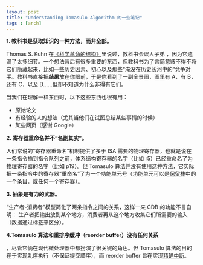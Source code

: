 ```yaml
---
layout: post
title: "Understanding Tomasulo Algorithm 的一些笔记"
tags : [arch]
---
```


**1. 教科书是获取知识的一种方法，而非全部。**

Thomas S. Kuhn 在[《科学革命的结构》](http://book.douban.com/subject/1123740/)里说过，教科书会误人子弟 ，因为它遗漏了太多细节。一个想法背后有很多重要的东西，但教科书为了言简意赅不得不将它们隐藏起来，比如一些历史因素、初心以及那些“淹没在历史长河中的”竞争对手。教科书直接把**结果**放在你眼前，于是你看到了一副全景图，图里有 A，有 B，还有 C，以及 D……但却不知道为什么非得有它们。

<!--more-->


当我们在理解一样东西时，以下这些东西也很有用：

* 原始论文
* 有经验的人的想法（尤其当他们在试图总结某些事情的时候）
* 某些网页（感谢 Google）

**2. 寄存器重命名并不“名副其实”。**


人们常说的“寄存器重命名”机制提供了多于 ISA 需要的物理寄存器，也就是说在一条指令插到指令队列之前，体系结构寄存器的名字（比如 r5）已经重命名了为物理寄存器的名字（比如 p19）。但 Tomasulo 算法并没有使用这种方法，它实际把一条指令中的寄存器“重命名”了为一个功能单元号（功能单元可以是[保留栈](https://en.wikipedia.org/wiki/Reservation_stations)中的一个条目，或任何一个寄存器）。


**3. 抽象是有力的武器。**

“生产者-消费者”模型简化了两条指令之间的关系，这样一来 CDB 的功能不言自明： 生产者把输出放到某个地方，消费者再从这个地方收集它们所需要的输入（数据通过标签来区分）。



**4.Tomasulo 算法和重排序缓冲（reorder buffer）没有任何关系**


，尽管它俩在现代微处理器中都扮演了很关键的角色。但 Tomasulo 算法的目的在于实现乱序执行（不保证提交顺序），而 reorder buffer 旨在实现[精确中断](http://ieeexplore.ieee.org/stamp/stamp.jsp?arnumber=00004607)。

